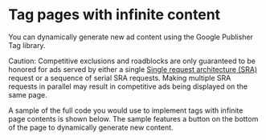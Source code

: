 # Tag pages with infinite content

You can dynamically generate new ad content using the Google Publisher Tag
library.

Caution: Competitive exclusions and roadblocks are only guaranteed to be honored
for ads served by either a single
[Single request architecture (SRA)][admanager_hc_sra] request or a sequence of
serial SRA requests. Making multiple SRA requests in parallel may result in
competitive ads being displayed on the same page.

A sample of the full code you would use to implement tags with infinite page
contents is shown below. The sample features a button on the bottom of the page
to dynamically generate new content.

[admanager_hc_sra]: http://support.google.com/admanager/answer/183282
